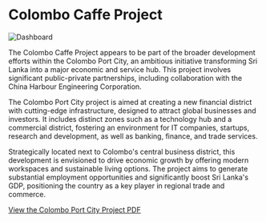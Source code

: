 # Colombo Caffe Project

![Dashboard]([https://example.com/lsetf-logo.png](https://github.com/obeleg/colombo-cafe/blob/main/WhatsApp%20Image%202024-06-24%20at%2010.56.59%20AM%20(1).jpeg))

The Colombo Caffe Project appears to be part of the broader development efforts within the Colombo Port City, an ambitious initiative transforming Sri Lanka into a major economic and service hub. This project involves significant public-private partnerships, including collaboration with the China Harbour Engineering Corporation.

The Colombo Port City project is aimed at creating a new financial district with cutting-edge infrastructure, designed to attract global businesses and investors. It includes distinct zones such as a technology hub and a commercial district, fostering an environment for IT companies, startups, research and development, as well as banking, finance, and trade services.

Strategically located next to Colombo's central business district, this development is envisioned to drive economic growth by offering modern workspaces and sustainable living options. The project aims to generate substantial employment opportunities and significantly boost Sri Lanka's GDP, positioning the country as a key player in regional trade and commerce.


[View the Colombo Port City Project PDF](https://example.com/colombo-port-city-project.pdf)

